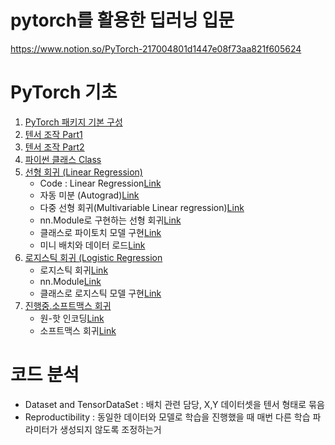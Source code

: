 # pytorch를 활용한 딥러닝 입문 
https://www.notion.so/PyTorch-217004801d1447e08f73aa821f605624

# PyTorch 기초
  1. [PyTorch 패키지 기본 구성](https://github.com/jinsusong/study-pytorch-DL/blob/main/PyTorch_%ED%8C%A8%ED%82%A4%EC%A7%80%EC%9D%98_%EA%B8%B0%EB%B3%B8_%EA%B5%AC%EC%84%B1.ipynb)
  2. [텐서 조작 Part1](https://www.notion.so/Part-1-21f76800fef7420cb9d8c55ee20acacd)
  3. [텐서 조작 Part2](https://www.notion.so/Part-2-1c11569b49c846f88c5ae2dc3dc9ddbe)
  4. [파이썬 클래스 Class](https://www.notion.so/Class-39e03d48daa94bc3ab6534d79f0ffba4)
  5. [선형 회귀 (Linear Regression)](https://www.notion.so/Linear-Regression-f14cba06943a4730ba2b3fbd9c1dddd5)
      - Code : Linear Regression[Link](https://github.com/jinsusong/study-pytorch-DL/blob/main/PyTorch%EB%A1%9C_%EC%84%A0%ED%98%95%ED%9A%8C%EA%B7%80_%EA%B5%AC%ED%98%84%ED%95%98%EA%B8%B0.ipynb) 
      - 자동 미분 (Autograd)[Link](https://www.notion.so/Autograd-89e8b322812049e3958caadf3a1e368a)
      - 다중 선형 회귀(Multivariable Linear regression)[Link](https://www.notion.so/Multivariable-Linear-regression-3334f468a5404e318d595408cb0f1fe8)
      - nn.Module로 구현하는 선형 회귀[Link](https://www.notion.so/nn-Module-0db58f18fc634fd79d14fd9db6fafac7)
      - 클래스로 파이토치 모델 구현[Link](https://www.notion.so/74a771bad7a94c43ae556815905db5f1)
      - 미니 배치와 데이터 로드[Link](https://www.notion.so/b8f0f343f50b42bfb98f235e760086b5)
  6. [로지스틱 회귀 (Logistic Regression](https://www.notion.so/899974ee39ce4fa0a82a563dfd7d78b3)
      - 로지스틱 회귀[Link](https://www.notion.so/899974ee39ce4fa0a82a563dfd7d78b3)
      - nn.Module[Link](https://www.notion.so/nn-Module-472b2f7c19114c26ae90f0ab954d7766)
      - 클래스로 로지스틱 모델 구현[Link](https://www.notion.so/d43048d2c1534b92910947409a45df30)
  7. [진행중.소프트맥스 회귀](https://www.notion.so/899974ee39ce4fa0a82a563dfd7d78b3)
      - 원-핫 인코딩[Link](https://www.notion.so/a292e7fe82b14a5ab456762d5d6d6f3c)
      - 소프트맥스 회귀[Link](https://www.notion.so/e65b925942ea4d56aaf78d3d4e460bdc)


# 코드 분석 
* Dataset and TensorDataSet : 배치 관련 담당, X,Y 데이터셋을 텐서 형태로 묶음
* Reproductibility : 동일한 데이터와 모델로 학습을 진행했을 때 매번 다른 학습 파라미터가 생성되지 않도록 조정하는거 
